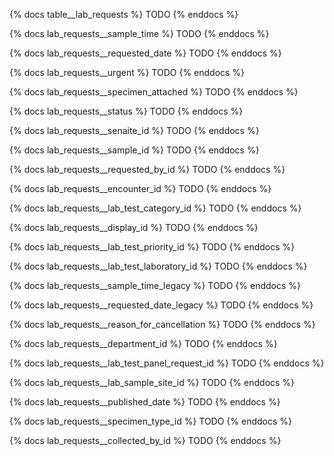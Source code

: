 {% docs table__lab_requests %}
TODO
{% enddocs %}

{% docs lab_requests__sample_time %}
TODO
{% enddocs %}

{% docs lab_requests__requested_date %}
TODO
{% enddocs %}

{% docs lab_requests__urgent %}
TODO
{% enddocs %}

{% docs lab_requests__specimen_attached %}
TODO
{% enddocs %}

{% docs lab_requests__status %}
TODO
{% enddocs %}

{% docs lab_requests__senaite_id %}
TODO
{% enddocs %}

{% docs lab_requests__sample_id %}
TODO
{% enddocs %}

{% docs lab_requests__requested_by_id %}
TODO
{% enddocs %}

{% docs lab_requests__encounter_id %}
TODO
{% enddocs %}

{% docs lab_requests__lab_test_category_id %}
TODO
{% enddocs %}

{% docs lab_requests__display_id %}
TODO
{% enddocs %}

{% docs lab_requests__lab_test_priority_id %}
TODO
{% enddocs %}

{% docs lab_requests__lab_test_laboratory_id %}
TODO
{% enddocs %}

{% docs lab_requests__sample_time_legacy %}
TODO
{% enddocs %}

{% docs lab_requests__requested_date_legacy %}
TODO
{% enddocs %}

{% docs lab_requests__reason_for_cancellation %}
TODO
{% enddocs %}

{% docs lab_requests__department_id %}
TODO
{% enddocs %}

{% docs lab_requests__lab_test_panel_request_id %}
TODO
{% enddocs %}

{% docs lab_requests__lab_sample_site_id %}
TODO
{% enddocs %}

{% docs lab_requests__published_date %}
TODO
{% enddocs %}

{% docs lab_requests__specimen_type_id %}
TODO
{% enddocs %}

{% docs lab_requests__collected_by_id %}
TODO
{% enddocs %}
